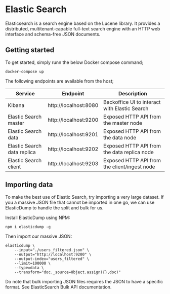 # Elastic Search
Elasticsearch is a search engine based on the Lucene library. It provides a distributed, multitenant-capable full-text search engine with an HTTP web interface and schema-free JSON documents.

## Getting started
To get started, simply runn the below Docker compose command;
```
docker-compose up
```

The following endpoints are available from the host;

| Service                     | Endpoint              | Description                                       |
|-----------------------------|-----------------------|---------------------------------------------------|
| Kibana                      | http://localhost:8080 | Backoffice UI to interact with Elastic Search     |
| Elastic Search master       | http://localhost:9200 | Exposed HTTP API from the master node             |
| Elastic Search data         | http://localhost:9201 | Exposed HTTP API from the data node               |
| Elastic Search data replica | http://localhost:9202 | Exposed HTTP API from the data replica node       |
| Elastic Search client       | http://localhost:9203 | Exposed HTTP API from the client/ingest node      |

## Importing data
To make the best use of Elastic Search, try importing a very large dataset. If you a massive JSON file that cannot be imported in one go, we can use ElasticDump to handle the split and bulk for us.

Install ElasticDump using NPM:
```
npm i elasticdump -g
```

Then import our massive JSON:
```
elasticdump \
    --input="./users_filtered.json" \
    --output="http://localhost:9200" \
    --output-index="users_filtered" \
    --limit=100000 \
    --type=data \
    --transform="doc._source=Object.assign({},doc)"
```

Do note that bulk importing JSON files requires the JSON to have a specific format. See ElasticSearch Bulk API documentation.